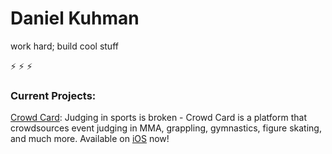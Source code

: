 # Daniel Kuhman

work hard; build cool stuff

⚡ ⚡ ⚡

### Current Projects:

[Crowd Card](https://x.com/Crowd_Card): Judging in sports is broken - Crowd Card is a platform that crowdsources event judging in MMA, grappling, gymnastics, figure skating, and much more. Available on [iOS](https://apps.apple.com/us/app/crowd-card/id6746776973) now!
